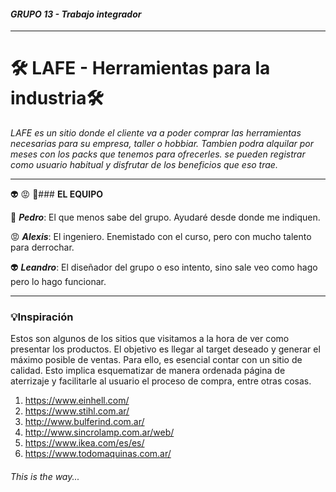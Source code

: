 #### _GRUPO 13 - Trabajo integrador_
---
# :hammer_and_wrench: LAFE - Herramientas para la industria:hammer_and_wrench: 

_LAFE es un sitio donde el cliente va a poder comprar las herramientas necesarias para su empresa, taller o hobbiar. Tambien podra alquilar por meses con los packs que tenemos para ofrecerles. se pueden registrar como usuario habitual y disfrutar de los beneficios que eso trae._

---

:alien: :rage: :muscle:### **EL EQUIPO**

:muscle: **_Pedro_**: El que menos sabe del grupo. Ayudaré desde donde me indiquen.

:rage: **_Alexis_**: El ingeniero. Enemistado con el curso, pero con mucho talento para derrochar.

:alien:  **_Leandro_**: El diseñador del grupo o eso intento, sino sale veo como hago pero lo hago funcionar.

---
### :bulb:**Inspiración**
Estos son algunos de los sitios que visitamos a la hora de ver como presentar los productos. El objetivo es llegar al target deseado y generar el máximo posible de ventas. Para ello, es esencial contar con un sitio de calidad. Esto implica esquematizar de manera ordenada página de aterrizaje y facilitarle al usuario el proceso de compra, entre otras cosas.
1. https://www.einhell.com/
2. https://www.stihl.com.ar/
3. http://www.bulferind.com.ar/
4. http://www.sincrolamp.com.ar/web/
5. https://www.ikea.com/es/es/
6. https://www.todomaquinas.com.ar/ 
###### This is the way... 
